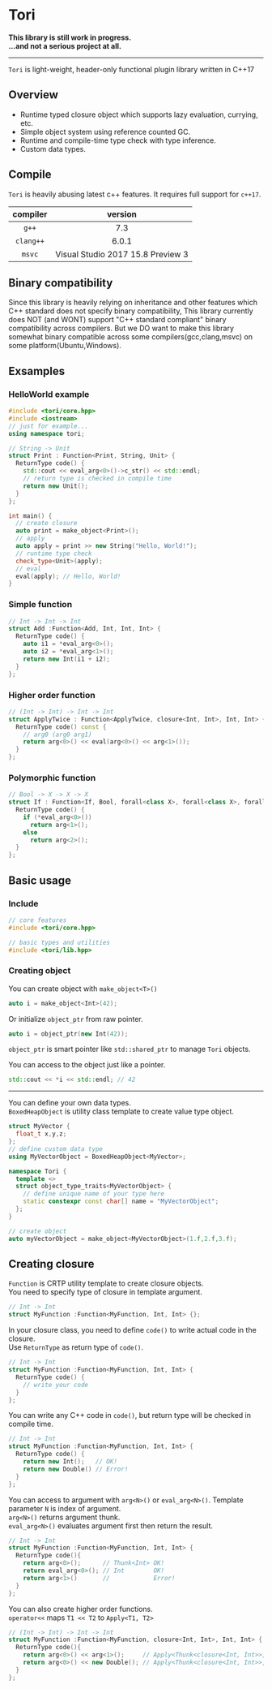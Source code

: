 # Tori

**This library is still work in progress.**  
**...and not a serious project at all.**

---

`Tori` is light-weight, header-only functional plugin library written in C++17

## Overview
- Runtime typed closure object which supports lazy evaluation, currying, etc.
- Simple object system using reference counted GC.
- Runtime and compile-time type check with type inference.
- Custom data types.

## Compile
`Tori` is heavily abusing latest c++ features. It requires full support for `c++17`.  

|compiler|version|  
|:--:|:--:|
| `g++` | 7.3 |  
| `clang++` | 6.0.1 |  
| `msvc`    | Visual Studio 2017 15.8 Preview 3 |  

## Binary compatibility
Since this library is heavily relying on inheritance and other features which C++ standard does not specify binary compatibility,
This library currently does NOT (and WONT) support "C++ standard compliant" binary compatibility across compilers.
But we DO want to make this library somewhat binary compatible across some compilers(gcc,clang,msvc) on some platform(Ubuntu,Windows).

## Exsamples

### HelloWorld example
```cpp
#include <tori/core.hpp>
#include <iostream>
// just for example...
using namespace tori;

// String -> Unit
struct Print : Function<Print, String, Unit> {
  ReturnType code() {
    std::cout << eval_arg<0>()->c_str() << std::endl;
    // return type is checked in compile time
    return new Unit();
  }
};

int main() {
  // create closure
  auto print = make_object<Print>();
  // apply
  auto apply = print >> new String("Hello, World!");
  // runtime type check
  check_type<Unit>(apply);
  // eval
  eval(apply); // Hello, World!
}
```

### Simple function
```cpp
// Int -> Int -> Int
struct Add :Function<Add, Int, Int, Int> {
  ReturnType code() {
    auto i1 = *eval_arg<0>();
    auto i2 = *eval_arg<1>();
    return new Int(i1 + i2);
  }
};
```

### Higher order function
```cpp
// (Int -> Int) -> Int -> Int
struct ApplyTwice : Function<ApplyTwice, closure<Int, Int>, Int, Int> {
  ReturnType code() const {
    // arg0 (arg0 arg1)
    return arg<0>() << eval(arg<0>() << arg<1>());
  }
};
```

### Polymorphic function
```cpp
// Bool -> X -> X -> X
struct If : Function<If, Bool, forall<class X>, forall<class X>, forall<class X>> {
  ReturnType code() {
    if (*eval_arg<0>())
      return arg<1>();
    else
      return arg<2>();
  }
};
```

## Basic usage
### Include
```cpp
// core features
#include <tori/core.hpp>

// basic types and utilities
#include <tori/lib.hpp>
```
### Creating object
You can create object with `make_object<T>()`
```cpp
auto i = make_object<Int>(42);
```
Or initialize `object_ptr` from raw pointer.
```cpp
auto i = object_ptr(new Int(42));
```
`object_ptr` is smart pointer like `std::shared_ptr` to manage `Tori` objects.  

You can access to the object just like a pointer.
```cpp
std::cout << *i << std::endl; // 42
```

---

You can define your own data types.  
`BoxedHeapObject` is utility class template to create value type object.  
```cpp
struct MyVector {
  float_t x,y,z;
};
// define custom data type
using MyVectorObject = BoxedHeapObject<MyVector>;

namespace Tori {
  template <>
  struct object_type_traits<MyVectorObject> {
    // define unique name of your type here
    static constexpr const char[] name = "MyVectorObject";
  };
}

// create object
auto myVectorObject = make_object<MyVectorObject>(1.f,2.f,3.f);
```

## Creating closure
`Function` is CRTP utility template to create closure objects.  
You need to specify type of closure in template argument.  
```cpp
// Int -> Int
struct MyFunction :Function<MyFunction, Int, Int> {};
```
In your closure class, you need to define `code()` to write actual code in the closure.  
Use `ReturnType` as return type of `code()`.
```cpp
// Int -> Int
struct MyFunction :Function<MyFunction, Int, Int> {
  ReturnType code() {
    // write your code
  }
};
```
You can write any C++ code in `code()`, but return type will be checked in compile time.  
```cpp
// Int -> Int
struct MyFunction :Function<MyFunction, Int, Int> {
  ReturnType code() {
    return new Int();   // OK!
    return new Double() // Error!
  }
};
```
You can access to argument with `arg<N>()` or `eval_arg<N>()`. Template parameter `N` is index of argument.  
`arg<N>()` returns argument thunk.  
`eval_arg<N>()` evaluates argument first then return the result.
```cpp
// Int -> Int
struct MyFunction :Function<MyFunction, Int, Int> {
  ReturnType code(){
    return arg<0>();      // Thunk<Int> OK!
    return eval_arg<0>(); // Int        OK!
    return arg<1>()       //            Error!
  }
};
```

You can also create higher order functions.  
`operator<<` maps `T1 << T2` to `Apply<T1, T2>`
```cpp
// (Int -> Int) -> Int -> Int
struct MyFunction :Function<MyFunction, closure<Int, Int>, Int, Int> {
  ReturnType code(){
    return arg<0>() << arg<1>();     // Apply<Thunk<closure<Int, Int>>, Thunk<Int>> OK!
    return arg<0>() << new Double(); // Apply<Thunk<closure<Int, Int>>, Double>     Error!
  }
};
```